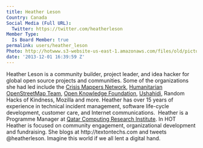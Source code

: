 ```yaml
---
title: Heather Leson
Country: Canada
Social Media (Full URL):
  Twitter: https://twitter.com/heatherleson
Member Type:
  Is Board Member: true
permalink: users/heather_leson
Photo: http://hotwww.s3-website-us-east-1.amazonaws.com/files/old/pictures/picture-70-1411583393.jpg
date: '2013-12-01 16:39:59 Z'
---
```

<p>Heather Leson is a community builder, project leader, and idea hacker for global open source projects and communities. Some of the organizations she had led include the <a href="http://crisismappers.net/">Crisis Mappers Network</a>, <a href="http://hot.openstreetmap.org/">Humanitarian OpenStreetMap Team</a>, <a href="http://okfn.org/">Open Knowledge Foundation</a>, <a href="http://ushahidi.com/">Ushahidi</a>, Random Hacks of Kindness, Mozilla and more. Heather has over 15 years of experience in technical incident management, software life-cycle development, customer care, and Internet communications.&nbsp; Heather is a Programme Manager at <a href="http://qcri.org.qa/">Qatar Computing Research Institute</a>. In HOT Heather is focused on community engagement, organizational development and fundraising. She blogs at http://textontechs.com and tweets @heatherleson. Imagine this world if we all lent a digital hand.</p>
